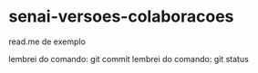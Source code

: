 # senai-versoes-colaboracoes

read.me de exemplo

lembrei do comando: git commit
lembrei do comando: git status

